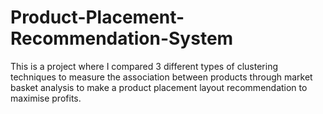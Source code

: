 # Product-Placement-Recommendation-System
This is a project where I compared 3 different types of clustering techniques to measure the association between products through market basket analysis to make a product placement layout recommendation to maximise profits.
